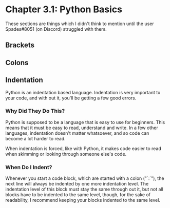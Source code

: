 # Chapter 3.1: Python Basics

These sections are things which I didn't think to mention until the user Spades\#8051 \(on Discord\) struggled with them.

## Brackets

## Colons

## Indentation

Python is an indentation based language. Indentation is very important to your code, and with out it, you'll be getting a few good errors.

### Why Did They Do This?

Python is supposed to be a language that is easy to use for beginners. This means that it must be easy to read, understand and write. In a few other languages, indentation doesn't matter whatsoever, and so code can become a lot harder to read.

When indentation is forced, like with Python, it makes code easier to read when skimming or looking through someone else's code.

### When Do I Indent?

Whenever you start a code block, which are started with a colon \("\`:\`"\), the next line will always be indented by one more indentation level. The indentation level of this block must stay the same through out it, but not all blocks have to be indented to the same level, though, for the sake of readability, I recommend keeping your blocks indented to the same level.

